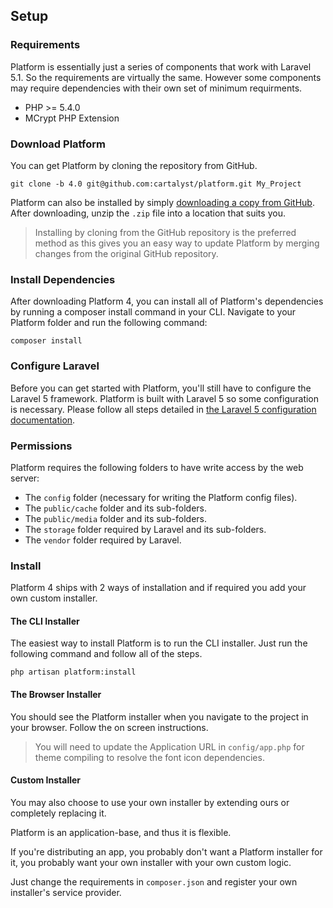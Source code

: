 ## Setup

### Requirements

Platform is essentially just a series of components that work with Laravel 5.1. So the requirements are virtually the same. However some components may require dependencies with their own set of minimum requirments.

- PHP >= 5.4.0
- MCrypt PHP Extension

### Download Platform

You can get Platform by cloning the repository from GitHub.

	git clone -b 4.0 git@github.com:cartalyst/platform.git My_Project

Platform can also be installed by simply [downloading a copy from GitHub](https://github.com/cartalyst/platform/archive/4.0.zip). After downloading, unzip the `.zip` file into a location that suits you.

> Installing by cloning from the GitHub repository is the preferred method as this gives you an easy way to update Platform by merging changes from the original GitHub repository.

### Install Dependencies

After downloading Platform 4, you can install all of Platform's dependencies by running a composer install command in your CLI. Navigate to your Platform folder and run the following command:

	composer install

### Configure Laravel

Before you can get started with Platform, you'll still have to configure the Laravel 5 framework. Platform is built with Laravel 5 so some configuration is necessary. Please follow all steps detailed in [the Laravel 5 configuration documentation](http://laravel.com/docs/installation#configuration).

### Permissions

Platform requires the following folders to have write access by the web server:

- The `config` folder (necessary for writing the Platform config files).
- The `public/cache` folder and its sub-folders.
- The `public/media` folder and its sub-folders.
- The `storage` folder required by Laravel and its sub-folders.
- The `vendor` folder required by Laravel.

### Install

Platform 4 ships with 2 ways of installation and if required you add your own custom installer.

#### The CLI Installer

The easiest way to install Platform is to run the CLI installer. Just run the following command and follow all of the steps.

	php artisan platform:install

#### The Browser Installer

You should see the Platform installer when you navigate to the project in your browser. Follow the on screen instructions.

> You will need to update the Application URL in `config/app.php` for theme compiling to resolve the font icon dependencies.

#### Custom Installer

You may also choose to use your own installer by extending ours or completely replacing it.

Platform is an application-base, and thus it is flexible.

If you're distributing an app, you probably don't want a Platform installer for it, you probably want your own installer with your own custom logic.

Just change the requirements in `composer.json` and register your own installer's service provider.

